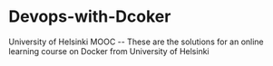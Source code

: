 # Devops-with-Dcoker
University of Helsinki MOOC -- 
These are the solutions for an online learning course on Docker from University of Helsinki
